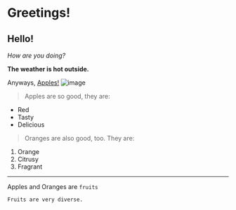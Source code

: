 # Greetings!
## Hello!
*How are you doing?*

**The weather is hot outside.**

Anyways, [Apples!](https://en.wikipedia.org/wiki/Apple)
![image](https://upload.wikimedia.org/wikipedia/commons/thumb/2/25/Alice_%28apple%29.jpg/180px-Alice_%28apple%29.jpg)

>Apples are so good, they are:
* Red
* Tasty
* Delicious

>Oranges are also good, too. They are:
1. Orange
2. Citrusy
3. Fragrant
---

Apples and Oranges are `fruits`
```
Fruits are very diverse.
```
